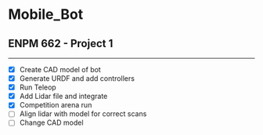 # Mobile_Bot
## ENPM 662 - Project 1
---
- [x] Create CAD model of bot
- [x] Generate URDF and add controllers
- [x] Run Teleop
- [x] Add Lidar file and integrate
- [x] Competition arena run
- [ ] Align lidar with model for correct scans
- [ ] Change CAD model
